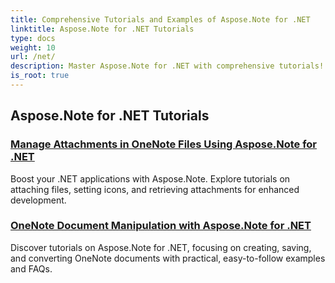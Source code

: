 ```yaml
---
title: Comprehensive Tutorials and Examples of Aspose.Note for .NET 
linktitle: Aspose.Note for .NET Tutorials
type: docs
weight: 10
url: /net/
description: Master Aspose.Note for .NET with comprehensive tutorials! Dive into attachments, hyperlinks, images, and more. Elevate your OneNote document manipulation.
is_root: true
---
```


## Aspose.Note for .NET Tutorials 
### [Manage Attachments in OneNote Files Using Aspose.Note for .NET](./manage-attachments/)
Boost your .NET applications with Aspose.Note. Explore tutorials on attaching files, setting icons, and retrieving attachments for enhanced development.
### [OneNote Document Manipulation with Aspose.Note for .NET ](./one-note-document-manipulation/)
Discover tutorials on Aspose.Note for .NET, focusing on creating, saving, and converting OneNote documents with practical, easy-to-follow examples and FAQs.
